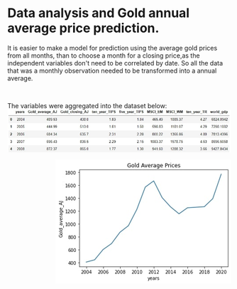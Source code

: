 # Data analysis and Gold annual average price prediction.

It is easier to make a model for prediction using the average gold prices from all months, than to choose a month for a closing price,as the independent variables don't need to be correlated by date. So all the data that was a monthly observation needed to be transformed into a annual average.  
<p>&nbsp;</p>
The variables were aggregated into the dataset below:
<img src="./images/image2.jpg">
  
<div>
    <div>
        <p></p>
    </div>
    <img src="./images/image10.jpg" style="float: right;">
</div>

